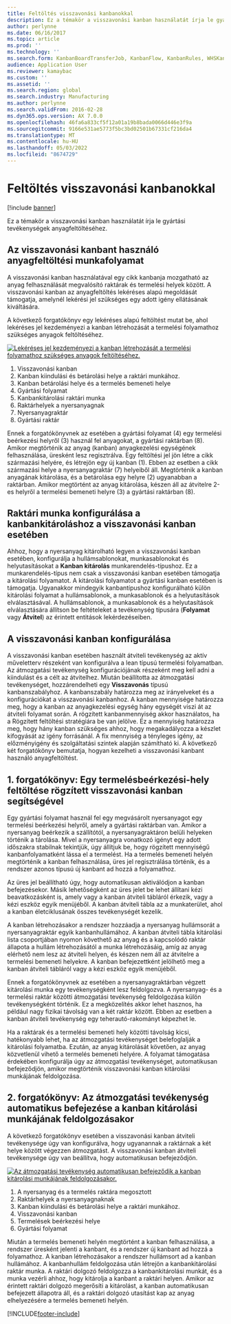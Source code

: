 ```yaml
---
title: Feltöltés visszavonási kanbanokkal
description: Ez a témakör a visszavonási kanban használatát írja le gyártási tevékenységek anyagfeltöltéséhez.
author: perlynne
ms.date: 06/16/2017
ms.topic: article
ms.prod: ''
ms.technology: ''
ms.search.form: KanbanBoardTransferJob, KanbanFlow, KanbanRules, WHSKanbanWaveTable, WHSKanbanWaveTableListPage
audience: Application User
ms.reviewer: kamaybac
ms.custom: ''
ms.assetid: ''
ms.search.region: global
ms.search.industry: Manufacturing
ms.author: perlynne
ms.search.validFrom: 2016-02-28
ms.dyn365.ops.version: AX 7.0.0
ms.openlocfilehash: 46fa6a833cf5f12a01a19b8bada0066d446e3f9a
ms.sourcegitcommit: 9166e531ae5773f5bc3bd02501b67331cf216da4
ms.translationtype: MT
ms.contentlocale: hu-HU
ms.lasthandoff: 05/03/2022
ms.locfileid: "8674729"
---
```

# <a name="replenishment-with-withdrawal-kanbans"></a>Feltöltés visszavonási kanbanokkal

[!include [banner](../includes/banner.md)]

Ez a témakör a visszavonási kanban használatát írja le gyártási tevékenységek anyagfeltöltéséhez.

## <a name="workflow-for-material-replenishment-that-uses-the-withdrawal-kanban"></a>Az visszavonási kanbant használó anyagfeltöltési munkafolyamat

A visszavonási kanban használatával egy cikk kanbanja mozgatható az anyag felhasználását megvalósító raktárak és termelési helyek között. A visszavonási kanban az anyagfeltöltés lekéréses alapú megoldását támogatja, amelynél lekérési jel szükséges egy adott igény ellátásának kiváltására. 

A következő forgatókönyv egy lekéréses alapú feltöltést mutat be, ahol lekéréses jel kezdeményezi a kanban létrehozását a termelési folyamathoz szükséges anyagok feltöltéséhez. 

[![Lekéréses jel kezdeményezi a kanban létrehozását a termelési folyamathoz szükséges anyagok feltöltéséhez.](./media/material-replenishment-with-withdrawal-kanban.png)](./media/material-replenishment-with-withdrawal-kanban.png)

1.  Visszavonási kanban
2.  Kanban kiindulási és betárolási helye a raktári munkához.
3.  Kanban betárolási helye és a termelés bemeneti helye
4.  Gyártási folyamat
5.  Kanbankitárolási raktári munka
6.  Raktárhelyek a nyersanyagnak
7.  Nyersanyagraktár
8.  Gyártási raktár

Ennek a forgatókönyvnek az esetében a gyártási folyamat (4) egy termelési beérkezési helyről (3) használ fel anyagokat, a gyártási raktárban (8). Amikor megtörténik az anyag (kanban) anyagkezelési egységének felhasználása, üresként lesz regisztrálva. Egy feltöltési jel jön létre a cikk származási helyére, és létrejön egy új kanban (1). Ebben az esetben a cikk származási helye a nyersanyagraktár (7) helyeiből áll. Megtörténik a kanban anyagának kitárolása, és a betárolása egy helyre (2) ugyanabban a raktárban. Amikor megtörtént az anyag kitárolása, készen áll az átvitelre 2-es helyről a termelési bemeneti helyre (3) a gyártási raktárban (8).

## <a name="configure-warehouse-work-for-kanban-picking-for-the-withdrawal-kanban"></a>Raktári munka konfigurálása a kanbankitároláshoz a visszavonási kanban esetében

Ahhoz, hogy a nyersanyag kitárolható legyen a visszavonási kanban esetében, konfigurálja a hullámsablonokat, munkasablonokat és helyutasításokat a **Kanban kitárolás** munkarendelés-típushoz. Ez a munkarendelés-típus nem csak a visszavonási kanban esetében támogatja a kitárolási folyamatot. A kitárolási folyamatot a gyártási kanban esetében is támogatja. Ugyanakkor mindegyik kanbantípushoz konfigurálható külön kitárolási folyamat a hullámsablonok, a munkasablonok és a helyutasítások elválasztásával. A hullámsablonok, a munkasablonok és a helyutasítások elválasztására állítson be feltételeket a tevékenység típusára (**Folyamat** vagy **Átvitel**) az érintett entitások lekérdezéseiben.

## <a name="configure-the-withdrawal-kanban"></a>A visszavonási kanban konfigurálása

A visszavonási kanban esetében használt átviteli tevékenység az aktív műveletterv részeként van konfigurálva a lean típusú termelési folyamatban. Az átmozgatási tevékenység konfigurációjának részeként meg kell adni a kiindulást és a célt az átvitelhez. Miután beállította az átmozgatási tevékenységet, hozzárendelheti egy **Visszavonás** típusú kanbanszabályhoz. A kanbanszabály határozza meg az irányelveket és a konfigurációkat a visszavonási kanbanhoz. A kanban mennyisége határozza meg, hogy a kanban az anyagkezelési egység hány egységét viszi át az átviteli folyamat során. A rögzített kanbanmennyiség akkor használatos, ha a Rögzített feltöltési stratégiára be van jelölve. Ez a mennyiség határozza meg, hogy hány kanban szükséges ahhoz, hogy megakadályozza a készlet kifogyását az igény forrásánál. A fix mennyiség a tényleges igény, az előzményigény és szolgáltatási szintek alapján számítható ki. A következő két forgatókönyv bemutatja, hogyan kezelheti a visszavonási kanbant használó anyagfeltöltést.

## <a name="scenario-1-replenish-a-production-input-location-by-using-a-fixed-withdrawal-kanban"></a>1. forgatókönyv: Egy termelésbeérkezési-hely feltöltése rögzített visszavonási kanban segítségével

Egy gyártási folyamat használ fel egy megvásárolt nyersanyagot egy termelési beérkezési helyről, amely a gyártási raktárban van. Amikor a nyersanyag beérkezik a szállítótól, a nyersanyagraktáron belüli helyeken történik a tárolása. Mivel a nyersanyagra vonatkozó igényt egy adott időszakra stabilnak tekintjük, úgy állítjuk be, hogy rögzített mennyiségű kanbanfolyamatként lássa el a termelést. Ha a termelés bemeneti helyén megtörténik a kanban felhasználása, üres jel regisztrálása történik, és a rendszer azonos típusú új kanbant ad hozzá a folyamathoz. 

Az üres jel beállítható úgy, hogy automatikusan aktiválódjon a kanban befejezésekor. Másik lehetőségként az üres jelet be lehet állítani kézi beavatkozásként is, amely vagy a kanban átviteli tábláról érkezik, vagy a kézi eszköz egyik menüjéből. A kanban átviteli tábla az a munkaterület, ahol a kanban életciklusának összes tevékenységét kezelik. 

A kanban létrehozásakor a rendszer hozzáadja a nyersanyag hullámsorát a nyersanyagraktár egyik kanbanhullámához. A kanban átviteli tábla kitárolási lista csoportjában nyomon követhető az anyag és a kapcsolódó raktár állapota a hullám létrehozásától a munka létrehozásáig, amíg az anyag elérhető nem lesz az átviteli helyen, és készen nem áll az átvitelre a termelési bemeneti helyekre. A kanban befejezettként jelölhető meg a kanban átviteli tábláról vagy a kézi eszköz egyik menüjéből. 

Ennek a forgatókönyvnek az esetében a nyersanyagraktárban végzett kitárolási munka egy tevékenységként lesz feldolgozva. A nyersanyag- és a termelési raktár közötti átmozgatási tevékenység feldolgozása külön tevékenységként történik. Ez a megközelítés akkor lehet hasznos, ha például nagy fizikai távolság van a két raktár között. Ebben az esetben a kanban átviteli tevékenység egy teherautó-rakományt képezhet le. 

Ha a raktárak és a termelési bemeneti hely közötti távolság kicsi, hatékonyabb lehet, ha az átmozgatási tevékenységet belefoglalják a kitárolási folyamatba. Ezután, az anyag kitárolását követően, az anyag közvetlenül vihető a termelés bemeneti helyére. A folyamat támogatása érdekében konfigurálja úgy az átmozgatási tevékenységet, automatikusan befejeződjön, amikor megtörténik visszavonási kanban kitárolási munkájának feldolgozása.

## <a name="scenario-2-automatically-complete-the-transfer-activity-when-kanban-picking-work-is-processed"></a>2. forgatókönyv: Az átmozgatási tevékenység automatikus befejezése a kanban kitárolási munkájának feldolgozásakor

A következő forgatókönyv esetében a visszavonási kanban átviteli tevékenysége úgy van konfigurálva, hogy ugyanannak a raktárnak a két helye között végezzen átmozgatást. A visszavonási kanban átviteli tevékenysége úgy van beállítva, hogy automatikusan befejeződjön. 

[![Az átmozgatási tevékenység automatikusan befejeződik a kanban kitárolási munkájának feldolgozásakor.](./media/transfer-activities-when-processing-kanban-picking.png)](./media/transfer-activities-when-processing-kanban-picking.png)

1.  A nyersanyag és a termelés raktára megosztott
2.  Raktárhelyek a nyersanyagnaknak
3.  Kanban kiindulási és betárolási helye a raktári munkához.
4.  Visszavonási kanban
5.  Termelések beérkezési helye
6.  Gyártási folyamat

Miután a termelés bemeneti helyén megtörtént a kanban felhasználása, a rendszer üresként jelenti a kanbant, és a rendszer új kanbant ad hozzá a folyamathoz. A kanban létrehozásakor a rendszer hullámsort ad a kanban hullámához. A kanbanhullám feldolgozása után létrejön a kanbankitárolási raktár munka. A raktári dolgozó feldolgozza a kanbankitárolási munkát, és a munka vezérli ahhoz, hogy kitárolja a kanbant a raktári helyen. Amikor az érintett raktári dolgozó megerősíti a kitárolást, a kanban automatikusan befejezett állapotra áll, és a raktári dolgozó utasítást kap az anyag elhelyezésére a termelés bemeneti helyén.



[!INCLUDE[footer-include](../../includes/footer-banner.md)]